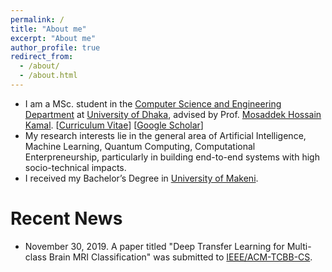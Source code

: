 ```yaml
---
permalink: /
title: "About me"
excerpt: "About me"
author_profile: true
redirect_from: 
  - /about/
  - /about.html
---
```


* I am a MSc. student in the [Computer Science and Engineering Department](https://cs.du.ac.bd/) at [University of Dhaka](https://www.du.ac.bd/), advised by Prof. [Mosaddek Hossain Kamal](http://www.cse.du.ac.bd/profile/?faculty=MHK). [[Curriculum Vitae](https://yusufbrima.github.io/files/academic_cv.pdf)] [[Google Scholar](https://scholar.google.com/citations?user=Ixg9n-EAAAAJ&hl=en)]
* My research interests lie in the general area of Artificial Intelligence, Machine Learning, Quantum Computing, Computational Enterpreneurship, particularly in building end-to-end systems with high socio-technical impacts.
* I received my Bachelor’s Degree in [University of Makeni](http://www.universityofmakeni.com/).



# Recent News
* November 30, 2019. A paper titled "Deep Transfer Learning for Multi-class Brain MRI Classification" was submitted to [IEEE/ACM-TCBB-CS](https://www.computer.org/csdl/journal/tb/).
